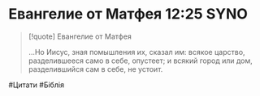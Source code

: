 # Евангелие от Матфея 12:25 SYNO

>[!quote] Евангелие от Матфея
>
><p align=“justify”>…Но Иисус, зная помышления их, сказал им: всякое царство, разделившееся само в себе, опустеет; и всякий город или дом, разделившийся сам в себе, не устоит.</p>

#Цитати #Біблія

